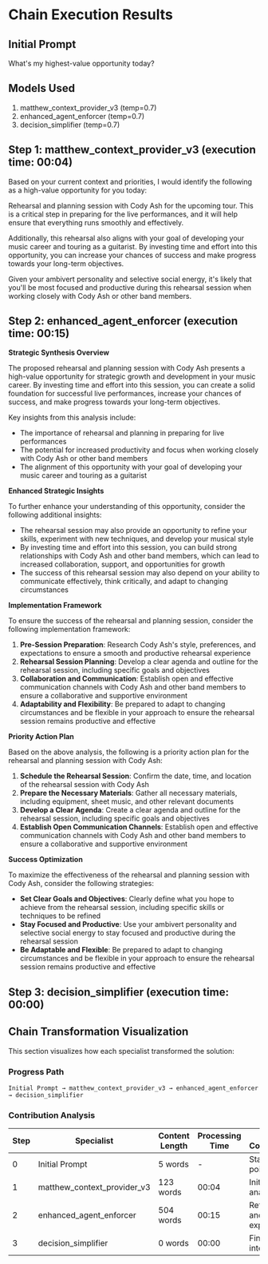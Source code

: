 # Chain Execution Results

## Initial Prompt

What's my highest-value opportunity today?

## Models Used

1. matthew_context_provider_v3 (temp=0.7)
2. enhanced_agent_enforcer (temp=0.7)
3. decision_simplifier (temp=0.7)

## Step 1: matthew_context_provider_v3 (execution time: 00:04)

Based on your current context and priorities, I would identify the following as a high-value opportunity for you today:

Rehearsal and planning session with Cody Ash for the upcoming tour. This is a critical step in preparing for the live performances, and it will help ensure that everything runs smoothly and effectively.

Additionally, this rehearsal also aligns with your goal of developing your music career and touring as a guitarist. By investing time and effort into this opportunity, you can increase your chances of success and make progress towards your long-term objectives.

Given your ambivert personality and selective social energy, it's likely that you'll be most focused and productive during this rehearsal session when working closely with Cody Ash or other band members.

## Step 2: enhanced_agent_enforcer (execution time: 00:15)

**Strategic Synthesis Overview**

The proposed rehearsal and planning session with Cody Ash presents a high-value opportunity for strategic growth and development in your music career. By investing time and effort into this session, you can create a solid foundation for successful live performances, increase your chances of success, and make progress towards your long-term objectives.

Key insights from this analysis include:

* The importance of rehearsal and planning in preparing for live performances
* The potential for increased productivity and focus when working closely with Cody Ash or other band members
* The alignment of this opportunity with your goal of developing your music career and touring as a guitarist

**Enhanced Strategic Insights**

To further enhance your understanding of this opportunity, consider the following additional insights:

* The rehearsal session may also provide an opportunity to refine your skills, experiment with new techniques, and develop your musical style
* By investing time and effort into this session, you can build strong relationships with Cody Ash and other band members, which can lead to increased collaboration, support, and opportunities for growth
* The success of this rehearsal session may also depend on your ability to communicate effectively, think critically, and adapt to changing circumstances

**Implementation Framework**

To ensure the success of the rehearsal and planning session, consider the following implementation framework:

1. **Pre-Session Preparation**: Research Cody Ash's style, preferences, and expectations to ensure a smooth and productive rehearsal experience
2. **Rehearsal Session Planning**: Develop a clear agenda and outline for the rehearsal session, including specific goals and objectives
3. **Collaboration and Communication**: Establish open and effective communication channels with Cody Ash and other band members to ensure a collaborative and supportive environment
4. **Adaptability and Flexibility**: Be prepared to adapt to changing circumstances and be flexible in your approach to ensure the rehearsal session remains productive and effective

**Priority Action Plan**

Based on the above analysis, the following is a priority action plan for the rehearsal and planning session with Cody Ash:

1. **Schedule the Rehearsal Session**: Confirm the date, time, and location of the rehearsal session with Cody Ash
2. **Prepare the Necessary Materials**: Gather all necessary materials, including equipment, sheet music, and other relevant documents
3. **Develop a Clear Agenda**: Create a clear agenda and outline for the rehearsal session, including specific goals and objectives
4. **Establish Open Communication Channels**: Establish open and effective communication channels with Cody Ash and other band members to ensure a collaborative and supportive environment

**Success Optimization**

To maximize the effectiveness of the rehearsal and planning session with Cody Ash, consider the following strategies:

* **Set Clear Goals and Objectives**: Clearly define what you hope to achieve from the rehearsal session, including specific skills or techniques to be refined
* **Stay Focused and Productive**: Use your ambivert personality and selective social energy to stay focused and productive during the rehearsal session
* **Be Adaptable and Flexible**: Be prepared to adapt to changing circumstances and be flexible in your approach to ensure the rehearsal session remains productive and effective

## Step 3: decision_simplifier (execution time: 00:00)



## Chain Transformation Visualization

This section visualizes how each specialist transformed the solution:

### Progress Path

```
Initial Prompt → matthew_context_provider_v3 → enhanced_agent_enforcer → decision_simplifier
```

### Contribution Analysis

| Step | Specialist | Content Length | Processing Time | Key Contribution |
|------|------------|----------------|-----------------|------------------|
| 0 | Initial Prompt | 5 words | - | Starting point |
| 1 | matthew_context_provider_v3 | 123 words | 00:04 | Initial analysis |
| 2 | enhanced_agent_enforcer | 504 words | 00:15 | Refinement and expansion |
| 3 | decision_simplifier | 0 words | 00:00 | Final integration |
